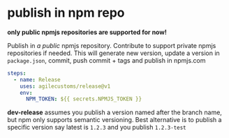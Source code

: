 # publish in npm repo

**only public npmjs repositories are supported for now!**

Publish in *a public* npmjs repository. Contribute to support private npmjs repositories if needed.
This will generate new version, update a version in `package.json`, commit, push commit + tags and publish in npmjs.com
```yaml
steps:
  - name: Release
    uses: agilecustoms/release@v1
    env:
      NPM_TOKEN: ${{ secrets.NPMJS_TOKEN }}
```

**dev-release** assumes you publish a version named after the branch name, but npm only supports semantic versioning.
Best alternative is to publish a specific version say latest is `1.2.3` and you publish `1.2.3-test`
